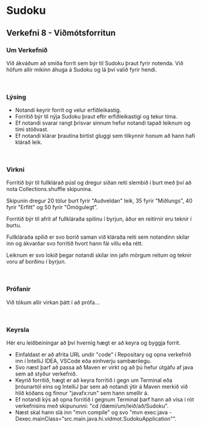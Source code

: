 # Sudoku
## Verkefni 8 - Viðmótsforritun
### Um Verkefnið
Við ákváðum að smíða forrit sem býr til Sudoku þraut fyrir notenda. Við höfum allir mikinn áhuga á Sudoku og lá því valið fyrir hendi. 

<p>&nbsp;</p>

### Lýsing
* Notandi keyrir forrit og velur erfiðleikastig.
* Forritið býr til nýja Sudoku þraut eftir erfiðleikastigi og tekur tíma.
* Ef notandi svarar rangt þrisvar sinnum hefur notandi tapað leiknum og tími stöðvast.
* Ef notandi klárar þrautina birtist gluggi sem tilkynnir honum að hann hafi klárað leik.

<p>&nbsp;</p>


### Virkni
Forritið býr til fullklárað púsl og dregur síðan reiti slembið í burt með því að nota Collections.shuffle skipunina.

Skipunin dregur 20 tölur burt fyrir "Auðveldan" leik, 35 fyrir "Miðlungs", 40 fyrir "Erfitt" og 50 fyrir "Ómögulegt".

Forritið býr til afrit af fullkláraða spilinu í byrjun, áður en reitirnir eru teknir í burtu. 

Fullkláraða spilið er svo borið saman við kláraða reiti sem notandinn skilar inn og ákvarðar svo forritið hvort hann fái villu eða rétt. 

Leiknum er svo lokið þegar notandi skilar inn jafn mörgum reitum og teknir voru af borðinu í byrjun.

<p>&nbsp;</p>

### Prófanir
Við tókum allir virkan þátt í að prófa...

<p>&nbsp;</p>

### Keyrsla
Hér eru leiðbeiningar að því hvernig hægt er að keyra og byggja forrit.
* Einfaldast er að afrita URL undir "code" í Repositary og opna verkefnið inn í IntelliJ IDEA, VSCode eða einhverju sambærilegu.
* Svo næst þarf að passa að Maven er virkt og að þú hefur útgáfu af java sem að styður verkefnið.
* Keyrið forritið, hægt er að keyra forritið í gegn um Terminal eða þróunartól eins og IntelliJ þar sem að notandi ýtir á Maven merkið við hlið kóðans og finnur "javafx:run" sem hann smellir á.
* Ef notandi kýs að opna forritið í gegnum Terminal þarf hann að vísa í rót verkefnisins með skipununni: "cd /dæmi/um/leið/að/Sudoku".
* Næst skal hann slá inn "mvn compile" og svo "mvn exec:java -Dexec.mainClass="src.main.java.hi.vidmot.SudokuApplication"".


